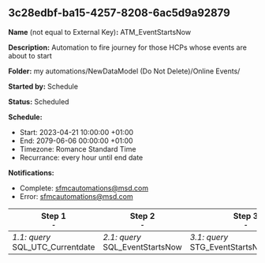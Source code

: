 ## 3c28edbf-ba15-4257-8208-6ac5d9a92879

**Name** (not equal to External Key)**:** ATM_EventStartsNow

**Description:** Automation to fire journey for those HCPs whose events are about to start

**Folder:** my automations/NewDataModel (Do Not Delete)/Online Events/

**Started by:** Schedule

**Status:** Scheduled

**Schedule:**

* Start: 2023-04-21 10:00:00 +01:00
* End: 2079-06-06 00:00:00 +01:00
* Timezone: Romance Standard Time
* Recurrance: every hour until end date

**Notifications:**

* Complete: sfmcautomations@msd.com
* Error: sfmcautomations@msd.com

| Step 1<br>_<small>-</small>_ | Step 2<br>_<small>-</small>_ | Step 3<br>_<small>-</small>_ |
| --- | --- | --- |
| _1.1: query_<br>SQL_UTC_Currentdate | _2.1: query_<br>SQL_EventStartsNow | _3.1: query_<br>STG_EventStartsNow_Dummy |
